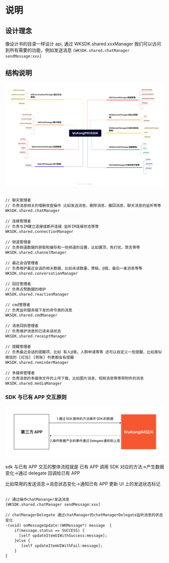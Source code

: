 
# 说明

## 设计理念

像设计书的目录一样设计 api, 通过 WKSDK.shared.xxxManager 我们可以访问到所有需要的功能，例如发送消息 `[WKSDK.shared.chatManager sendMessage:xxx]`

## 结构说明

![sdk结构图](./wksdk.png)

```objc

// 聊天管理者
// 负责消息相关的增删改查操作 比如发送消息，删除消息，撤回消息，聊天消息的监听等等
WKSDK.shared.chatManager

// 连接管理者
// 负责与IM建立连接或断开连接 监听IM连接状态等等
WKSDK.shared.connectionManager

// 频道管理者
// 负责频道数据的获取和缓存和一些频道的设置，比如置顶，免打扰，禁言等等
WKSDK.shared.channelManager

// 最近会话管理者
// 负责维护最近会话的相关数据，比如未读数量，草稿，@我，最后一条消息等等
WKSDK.shared.conversationManager

// 回应管理者
// 负责点赞数据的维护
WKSDK.shared.reactionManager

// cmd管理者
// 负责监听服务端下发的命令类的消息
WKSDK.shared.cmdManager

// 消息回执管理者
// 负责维护消息的已读未读状态
WKSDK.shared.receiptManager

// 提醒管理者
// 负责最近会话的提醒项，比如 有人@我，入群申请等等 还可以自定义一些提醒，比如类似微信的 [红包] [转账] 列表都会有提醒
WKSDK.shared.reminderManager

// 多媒体管理者
// 负责消息的多媒体文件的上传下载，比如图片消息，视频消息等等带附件的消息
WKSDK.shared.mediaManager

```

### SDK 与已有 APP 交互原则

![SDK与已有APP交互原则](./sdktoapp.png)

sdk 与已有 APP 交互的整体流程就是 已有 APP 调用 SDK 对应的方法->产生数据变化->通过 delegate 回调给已有 APP

比如常用的发送消息->消息状态变化->通知已有 APP 更新 UI 上的发送状态标记

```objc

// 通过操作chatMananger发送消息
[WKSDK.shared.chatManager sendMessage:xxx]

// chatManagerDelegate 通过chatManager的chatManagerDelegate监听消息的状态变化
-(void) onMessageUpdate:(WKMessage*) message  {
    if(message.status == SUCCESS) {
      [self updateItemUIWithSuccess:message];
    }else {
       [self updateItemUIWithFail:message];
    }
}

```